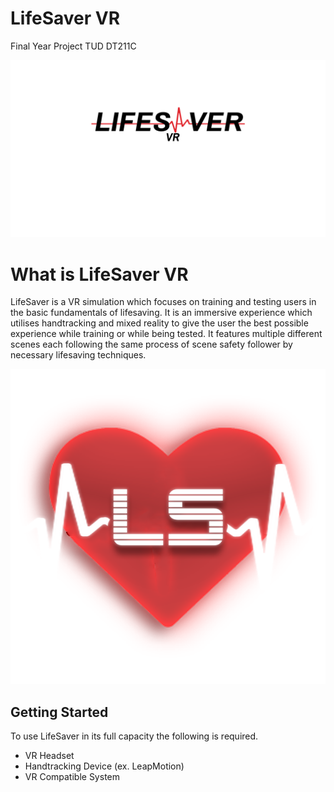 # LifeSaver VR
Final Year Project TUD DT211C

<img src="images/Menu Logo.png">

# What is LifeSaver VR

LifeSaver is a VR simulation which focuses on training and testing users in the basic fundamentals of lifesaving. It is an immersive experience which utilises handtracking and mixed reality to give the user the best possible experience while training or while being tested. It features multiple different scenes each following the same process of scene safety follower by necessary lifesaving techniques.

<img src="images/heartbeatlogonobg.png">

## Getting Started

To use LifeSaver in its full capacity the following is required.
* VR Headset
* Handtracking Device (ex. LeapMotion)
* VR Compatible System
